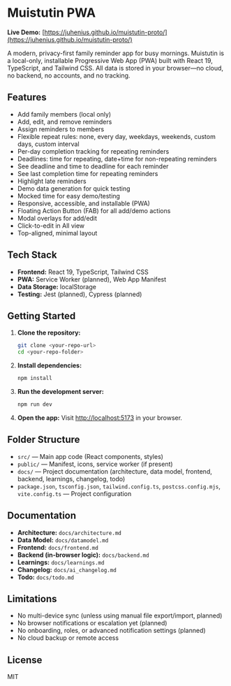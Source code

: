 # Muistutin PWA

**Live Demo:** [https://juhenius.github.io/muistutin-proto/](https://juhenius.github.io/muistutin-proto/)

A modern, privacy-first family reminder app for busy mornings. Muistutin is a local-only, installable Progressive Web App (PWA) built with React 19, TypeScript, and Tailwind CSS. All data is stored in your browser—no cloud, no backend, no accounts, and no tracking.

## Features

- Add family members (local only)
- Add, edit, and remove reminders
- Assign reminders to members
- Flexible repeat rules: none, every day, weekdays, weekends, custom days, custom interval
- Per-day completion tracking for repeating reminders
- Deadlines: time for repeating, date+time for non-repeating reminders
- See deadline and time to deadline for each reminder
- See last completion time for repeating reminders
- Highlight late reminders
- Demo data generation for quick testing
- Mocked time for easy demo/testing
- Responsive, accessible, and installable (PWA)
- Floating Action Button (FAB) for all add/demo actions
- Modal overlays for add/edit
- Click-to-edit in All view
- Top-aligned, minimal layout

## Tech Stack

- **Frontend:** React 19, TypeScript, Tailwind CSS
- **PWA:** Service Worker (planned), Web App Manifest
- **Data Storage:** localStorage
- **Testing:** Jest (planned), Cypress (planned)

## Getting Started

1. **Clone the repository:**
   ```bash
   git clone <your-repo-url>
   cd <your-repo-folder>
   ```
2. **Install dependencies:**
   ```bash
   npm install
   ```
3. **Run the development server:**
   ```bash
   npm run dev
   ```
4. **Open the app:**
   Visit [http://localhost:5173](http://localhost:5173) in your browser.

## Folder Structure

- `src/` — Main app code (React components, styles)
- `public/` — Manifest, icons, service worker (if present)
- `docs/` — Project documentation (architecture, data model, frontend, backend, learnings, changelog, todo)
- `package.json`, `tsconfig.json`, `tailwind.config.ts`, `postcss.config.mjs`, `vite.config.ts` — Project configuration

## Documentation

- **Architecture:** `docs/architecture.md`
- **Data Model:** `docs/datamodel.md`
- **Frontend:** `docs/frontend.md`
- **Backend (in-browser logic):** `docs/backend.md`
- **Learnings:** `docs/learnings.md`
- **Changelog:** `docs/ai_changelog.md`
- **Todo:** `docs/todo.md`

## Limitations

- No multi-device sync (unless using manual file export/import, planned)
- No browser notifications or escalation yet (planned)
- No onboarding, roles, or advanced notification settings (planned)
- No cloud backup or remote access

## License

MIT
